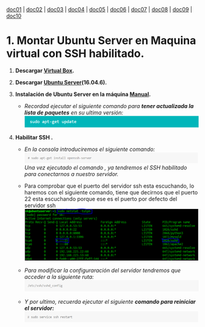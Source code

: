 [doc01](doc01.md) | [doc02](doc02.md) | [doc03](doc03.md) | [doc04](doc04.md) | [doc05](doc05.md) | [doc06](doc06.md) | [doc07](doc07.md) | [doc08](doc08.md) | [doc09](doc09.md) | [doc10](doc10.md)

# 1. Montar Ubuntu Server en Maquina virtual con SSH habilitado.

1. **Descargar [Virtual Box](https://www.virtualbox.org/).**
2. **Descargar [Ubuntu Server](http://releases.ubuntu.com/16.04/ubuntu-16.04.6-server-i386.iso)(16.04.6).**
3. **Instalación de Ubuntu Server en la máquina  [Manual](https://www.redeszone.net/gnu-linux/ubuntu-server-18-04-lts-instalacion-configuracion/).**

   - *Recordad ejecutar el siguiente comando para **tener actualizada la lista de paquetes** en su ultima versión:*
   ![](images/doc01/doc01_comando_update.png)

4. **Habilitar SSH .**


    - *En la consola introduciremos el siguiente comando:*
    ![](images/doc01/doc01_comando_ssh.png)
    *Una vez ejecutado el comando , ya tendremos el SSH habilitado para conectarnos a nuestro servidor.*
    - Para comprobar que el puerto del servidor ssh esta escuchando, lo haremos con el siguiente comando, tiene que decirnos que el puerto 22 esta escuchando porque ese es el puerto por defecto del servidor ssh
    ![](images/doc01/comprobar_que_el_puerto_ssh_esta_escuchando.png)
    - *Para modificar la configuraración del servidor tendremos que acceder a la siguiente ruta:*
        ![](images/doc01/doc01_configurar_servidor.png)

    - *Y por ultimo, recuerda ejecutar el siguiente **comando para reiniciar el servidor:***    
    ![](images/doc01/doc01_comando_reiniciar_server.png)
